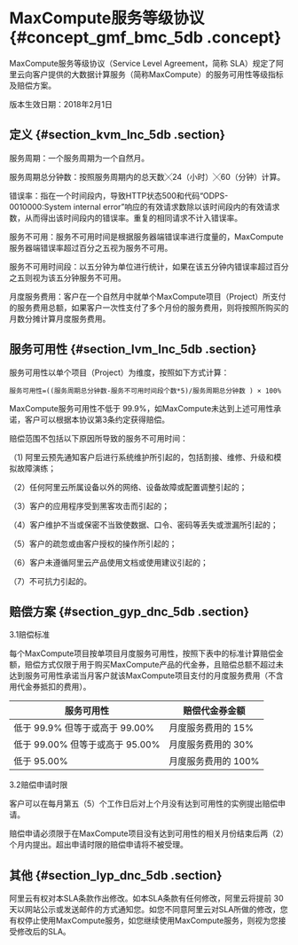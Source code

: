 # MaxCompute服务等级协议 {#concept_gmf_bmc_5db .concept}

MaxCompute服务等级协议（Service Level Agreement，简称 SLA）规定了阿里云向客户提供的大数据计算服务（简称MaxCompute）的服务可用性等级指标及赔偿方案。

版本生效日期：2018年2月1日

## 定义 {#section_kvm_lnc_5db .section}

服务周期：一个服务周期为一个自然月。

服务周期总分钟数：按照服务周期内的总天数╳24（小时）╳60（分钟）计算。

错误率：指在一个时间段内，导致HTTP状态500和代码“ODPS-0010000:System internal error”响应的有效请求数除以该时间段内的有效请求数，从而得出该时间段内的错误率。重复的相同请求不计入错误率。

服务不可用：服务不可用时间是根据服务器端错误率进行度量的，MaxCompute服务器端错误率超过百分之五视为服务不可用。

服务不可用时间段：以五分钟为单位进行统计，如果在该五分钟内错误率超过百分之五则视为该五分钟服务不可用。

月度服务费用：客户在一个自然月中就单个MaxCompute项目（Project）所支付的服务费用总额，如果客户一次性支付了多个月份的服务费用，则将按照所购买的月数分摊计算月度服务费用。

## 服务可用性 {#section_lvm_lnc_5db .section}

服务可用性以单个项目（Project）为维度，按照如下方式计算：

```
服务可用性=((服务周期总分钟数-服务不可用时间段个数*5)/服务周期总分钟数 ) × 100%
```

MaxCompute服务可用性不低于 99.9%，如MaxCompute未达到上述可用性承诺，客户可以根据本协议第3条约定获得赔偿。

赔偿范围不包括以下原因所导致的服务不可用时间：

（1\) 阿里云预先通知客户后进行系统维护所引起的，包括割接、维修、升级和模拟故障演练；

（2）任何阿里云所属设备以外的网络、设备故障或配置调整引起的；

（3）客户的应用程序受到黑客攻击而引起的；

（4）客户维护不当或保密不当致使数据、口令、密码等丢失或泄漏所引起的；

（5）客户的疏忽或由客户授权的操作所引起的；

（6）客户未遵循阿里云产品使用文档或使用建议引起的；

（7）不可抗力引起的。

## 赔偿方案 {#section_gyp_dnc_5db .section}

3.1赔偿标准

每个MaxCompute项目按单项目月度服务可用性，按照下表中的标准计算赔偿金额，赔偿方式仅限于用于购买MaxCompute产品的代金券，且赔偿总额不超过未达到服务可用性承诺当月客户就该MaxCompute项目支付的月度服务费用（不含用代金券抵扣的费用）。

|服务可用性|赔偿代金券金额|
|-----|-------|
|低于 99.9% 但等于或高于 99.00%|月度服务费用的 15%|
|低于 99.00% 但等于或高于 95.00%|月度服务费用的 30%|
|低于 95.00%|月度服务费用的 100%|

3.2赔偿申请时限

客户可以在每月第五（5）个工作日后对上个月没有达到可用性的实例提出赔偿申请。

赔偿申请必须限于在MaxCompute项目没有达到可用性的相关月份结束后两（2）个月内提出。超出申请时限的赔偿申请将不被受理。

## 其他 {#section_lyp_dnc_5db .section}

阿里云有权对本SLA条款作出修改。如本SLA条款有任何修改，阿里云将提前 30 天以网站公示或发送邮件的方式通知您。如您不同意阿里云对SLA所做的修改，您有权停止使用MaxCompute服务，如您继续使用MaxCompute服务，则视为您接受修改后的SLA。

